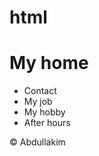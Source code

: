# html
<!DOCTYPE html>
<html>
<head>
  <link rel="stylesheet" type="text/css" href="a.css">
</head>
  
  <div class="container">
    <div class="header">
      <h1>My home</h1>
    </div>
    <div class="content">
      <!--main content is here-->
    </div>
    <div class="menu">
      <ul>
        <li>Contact</li>
        <li>My job</li>
        <li>My hobby</li>
        <li>After hours</li>
      </ul>
    </div>
    <div class="footer">
      <p>&copy; Abdullakim</p>
    </div>
  </div>
  
</html>
